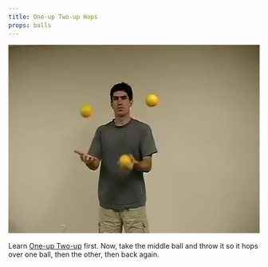 ```yaml
---
title: One-up Two-up Hops
props: balls
---
```


![One-up Two-up Hops](site/videos/poster/oneuptwouphops.jpg)

Learn [One-up Two-up](site/en/one-uptwo-up/README.md) first. Now, take the middle ball and throw it so it hops over one ball, then the other, then back again.

